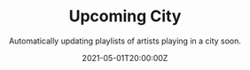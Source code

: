 ---
types:
  - project
title: "Upcoming City"
subtitle: "Automatically updating playlists of artists playing in a city soon."
authors:
  - name: "Eoin O'Brien"
date: "2021-05-01T20:00:00Z"
links:
  - codeUrl: https://github.com/eoinobrien/SongkickToSpotify
  - projectUrl: https://upcomingcity.eoin.co/
status: offline
---